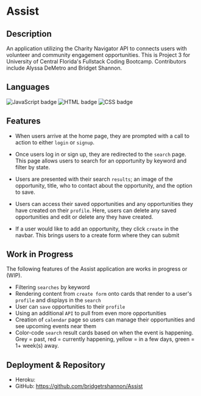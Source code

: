 # Assist

## Description

An application utilizing the Charity Navigator API to connects users with volunteer and community engagement opportunities. This is Project 3 for University of Central Florida's Fullstack Coding Bootcamp. Contributors include Alyssa DeMetro and Bridget Shannon.

## Languages

<img float="left" alt="JavaScript badge" src="https://img.shields.io/badge/JavaScript-97%25-yellow">

<img float="left" alt="HTML badge" src="https://img.shields.io/badge/HTML-2%25-orange">

<img float="left" alt="CSS badge" src="https://img.shields.io/badge/CSS-1%25-blueviolet">

## Features

- When users arrive at the home page, they are prompted with a call to action to either `login` or `signup`.

- Once users log in or sign up, they are redirected to the `search` page. This page allows users to search for an opportunity by keyword and filter by state.

- Users are presented with their search `results`; an image of the opportunity, title, who to contact about the opportunity, and the option to save.

- Users can access their saved opportunities and any opportunities they have created on their `profile`. Here, users can delete any saved opportunities and edit or delete any they have created.

- If a user would like to add an opportunity, they click `create` in the navbar. This brings users to a create form where they can submit

## Work in Progress

The following features of the Assist application are works in progress or (WIP).

- Filtering `searches` by keyword
- Rendering content from `create form` onto cards that render to a user's `profile` and displays in the `search`
- User can `save` opportunities to their `profile`
- Using an additional `API` to pull from even more opportunities
- Creation of `calendar` page so users can manage their opportunities and see upcoming events near them
- Color-code `search` result cards based on when the event is happening. Grey = past, red = currently happening, yellow = in a few days, green = 1+ week(s) away.

## Deployment & Repository

- Heroku:
- GitHub: https://github.com/bridgetrshannon/Assist
